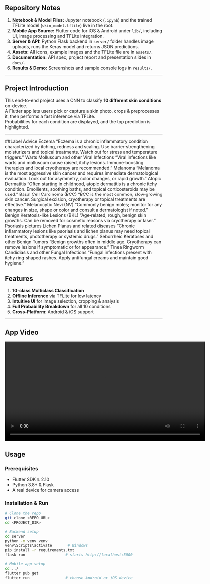 ## Repository Notes

1. **Notebook & Model Files:** Jupyter notebook (`.ipynb`) and the trained TFLite model (`skin_model.tflite`) live in the root.  
2. **Mobile App Source:** Flutter code for iOS & Android under `lib/`, including UI, image processing and TFLite integration.  
3. **Server & API:** Python Flask backend in `server/` folder handles image uploads, runs the Keras model and returns JSON predictions.  
4. **Assets:** All icons, example images and the TFLite file are in `assets/`.  
5. **Documentation:** API spec, project report and presentation slides in `docs/`.  
6. **Results & Demo:** Screenshots and sample console logs in `results/`.

---

## Project Introduction

This end-to-end project uses a CNN to classify **10 different skin conditions** on-device.  
A Flutter app lets users pick or capture a skin photo, crops & preprocesses it, then performs a fast inference via TFLite.  
Probabilities for each condition are displayed, and the top prediction is highlighted.

---

##Label	Advice
Eczema	“Eczema is a chronic inflammatory condition characterized by itching, redness and scaling. Use barrier‐strengthening moisturizers and topical treatments. Watch out for stress and temperature triggers.”
Warts Molluscum and other Viral Infections	“Viral infections like warts and molluscum cause raised, itchy lesions. Immune‐boosting therapies and local cryotherapy are recommended.”
Melanoma	“Melanoma is the most aggressive skin cancer and requires immediate dermatological evaluation. Look out for asymmetry, color changes, or rapid growth.”
Atopic Dermatitis	“Often starting in childhood, atopic dermatitis is a chronic itchy condition. Emollients, soothing baths, and topical corticosteroids may be used.”
Basal Cell Carcinoma (BCC)	“BCC is the most common, slow‐growing skin cancer. Surgical excision, cryotherapy or topical treatments are effective.”
Melanocytic Nevi (NV)	“Commonly benign moles; monitor for any changes in size, shape or color and consult a dermatologist if noted.”
Benign Keratosis-like Lesions (BKL)	“Age‐related, rough, benign skin growths. Can be removed for cosmetic reasons via cryotherapy or laser.”
Psoriasis pictures Lichen Planus and related diseases	“Chronic inflammatory lesions like psoriasis and lichen planus may need topical treatments, phototherapy or systemic drugs.”
Seborrheic Keratoses and other Benign Tumors	“Benign growths often in middle age. Cryotherapy can remove lesions if symptomatic or for appearance.”
Tinea Ringworm Candidiasis and other Fungal Infections	“Fungal infections present with itchy ring‐shaped rashes. Apply antifungal creams and maintain good hygiene.”

## Features

1. **10-class Multiclass Classification**  
2. **Offline Inference** via TFLite for low latency  
3. **Intuitive UI** for image selection, cropping & analysis  
4. **Full Probability Breakdown** for all 10 conditions  
5. **Cross-Platform**: Android & iOS support  

---

## App Video

<video controls width="640" preload="metadata">
  <source src="appvideos/mobil.mp4" type="video/mp4">
  Tarayıcınız video etiketini desteklemiyor.
</video>

## Usage

### Prerequisites

- Flutter SDK ≥ 2.10  
- Python 3.8+ & Flask  
- A real device for camera access  

### Installation & Run

```bash
# Clone the repo
git clone <REPO_URL>
cd <PROJECT_DIR>

# Backend setup
cd server
python -m venv venv
venv\Scripts\activate       # Windows
pip install -r requirements.txt
flask run                  # starts http://localhost:5000

# Mobile app setup
cd ../
flutter pub get
flutter run                # choose Android or iOS device
